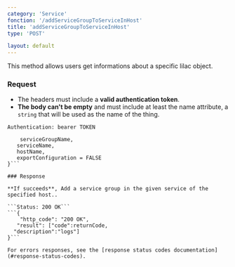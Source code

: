 ```yaml
---
category: 'Service'
fonction: '/addServiceGroupToServiceInHost'
title: 'addServiceGroupToServiceInHost'
type: 'POST'

layout: default
---
```


This method allows users get informations about a specific lilac object.

### Request

* The headers must include a **valid authentication token**.
* **The body can't be empty** and must include at least the name attribute, a `string` that will be used as the name of the thing.

```Authentication: bearer TOKEN```
```{
    serviceGroupName,
   serviceName,
   hostName,
   exportConfiguration = FALSE
}```

### Response

**If succeeds**, Add a service group in the given service of the specified host..

```Status: 200 OK```
```{
    "http_code": "200 OK",
   "result": ["code":returnCode,
  "description":"logs"]
}```

For errors responses, see the [response status codes documentation](#response-status-codes).